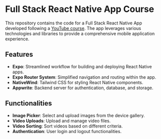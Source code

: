 # Full Stack React Native App Course

This repository contains the code for a Full Stack React Native App developed following a [YouTube course](https://www.youtube.com/watch?v=ZBCUegTZF7M). The app leverages various technologies and libraries to provide a comprehensive mobile application experience.

## Features

- **Expo**: Streamlined workflow for building and deploying React Native apps.
- **Expo Router System**: Simplified navigation and routing within the app.
- **NativeWind**: Tailwind CSS for styling React Native components.
- **Appwrite**: Backend server for authentication, database, and storage.

## Functionalities

- **Image Picker**: Select and upload images from the device gallery.
- **Video Uploads**: Upload and manage video files.
- **Video Sorting**: Sort videos based on different criteria.
- **Authentication**: User login and logout functionalities.


